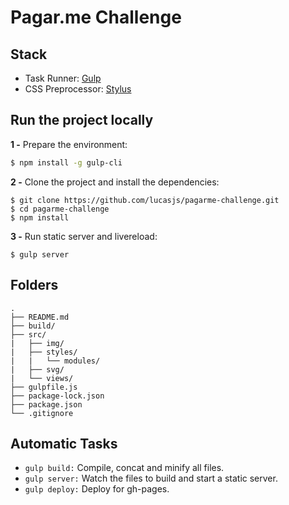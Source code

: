 # Pagar.me Challenge

## Stack

- Task Runner: [Gulp](http://gulpjs.com/)
- CSS Preprocessor: [Stylus](http://stylus-lang.com/)

## Run the project locally

**1 -** Prepare the environment:

```sh
$ npm install -g gulp-cli
```

**2 -** Clone the project and install the dependencies:

```
$ git clone https://github.com/lucasjs/pagarme-challenge.git
$ cd pagarme-challenge
$ npm install
```

**3 -** Run static server and livereload:

```
$ gulp server
```

## Folders

	.
	├── README.md
	├── build/
	├── src/
	|   ├── img/
	|   ├── styles/
	|   |   └── modules/
	|   ├── svg/	
	|   └── views/
	├── gulpfile.js
	├── package-lock.json
	├── package.json
	└── .gitignore

## Automatic Tasks

- `gulp build:` Compile, concat and minify all files.
- `gulp server:` Watch the files to build and start a static server.
- `gulp deploy:` Deploy for gh-pages.
